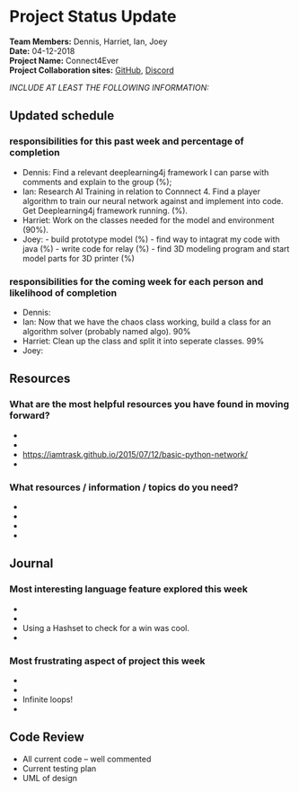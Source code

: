 # Project Status Update  
**Team Members:** Dennis, Harriet, Ian, Joey  
**Date:** 04-12-2018  
**Project Name:** Connect4Ever  
**Project Collaboration sites:** [GitHub](https://github.com/pseudodennis/connect4ever), [Discord](https://discord.gg/vPjCC7r)  

*INCLUDE AT LEAST THE FOLLOWING INFORMATION:*  
## Updated schedule  
### responsibilities for this past week and  percentage of completion
  - Dennis: Find a relevant deeplearning4j framework I can parse with comments and explain to the group (%);
  - Ian: Research AI Training in relation to Connnect 4. Find a player algorithm to train our neural network against and implement into code. Get Deeplearning4j framework running. (%).
  - Harriet: Work on the classes needed for the model and environment (90%).
  - Joey: - build prototype model (%) - find way to intagrat my code with java (%) - write code for relay (%) - find 3D modeling program and start model parts for 3D printer (%)
  
### responsibilities for the coming week for each person and likelihood of completion
  - Dennis: 
  - Ian: Now that we have the chaos class working, build a class for an algorithm solver (probably named algo). 90%
  - Harriet: Clean up the class and split it into seperate classes. 99%
  - Joey: 





## Resources  
### What are the most helpful resources you have found in moving forward?  
  - 
  -  
  -  https://iamtrask.github.io/2015/07/12/basic-python-network/
  -  
### What resources / information / topics do you need?  
  - 
  -  
  -  
  -  

## Journal  
### Most interesting language feature explored this week  
  - 
  -  
  -  Using a Hashset to check for a win was cool.
  -  
### Most frustrating aspect of project this week  
  - 
  -  
  -  Infinite loops!
  -  

## Code Review  
  - All current code – well commented  
  - Current testing plan  
  - UML of design  
